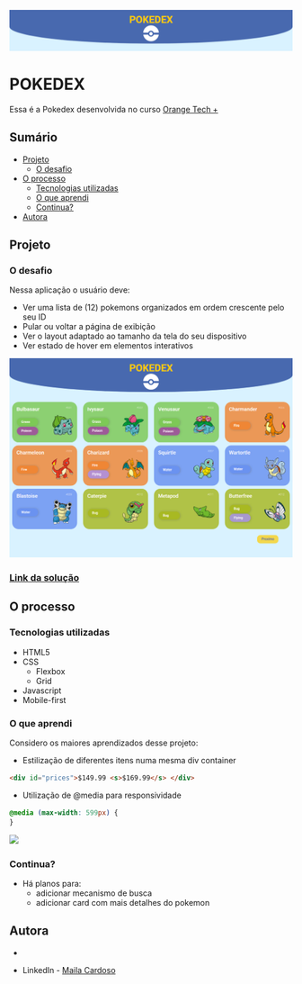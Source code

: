 ![](./assets/images/header.png)

# POKEDEX

Essa é a Pokedex desenvolvida no curso [Orange Tech +](https://www.dio.me/bootcamp/orange-tech?ref=CG)

## Sumário

 - [Projeto](#projeto)
    - [O desafio](#o-desafio)
  - [O processo](#o-processo)
    - [Tecnologias utilizadas](#tecnologias-utilizadas)
    - [O que aprendi](#o-que-aprendi)
    - [Continua?](#continua)
  - [Autora](#autora)

## Projeto

### O desafio

Nessa aplicação o usuário deve:

- Ver uma lista de (12) pokemons organizados em ordem crescente pelo seu ID
- Pular ou voltar a página de exibição
- Ver o layout adaptado ao tamanho da tela do seu dispositivo
- Ver estado de hover em elementos interativos

![](./assets/images/desktop.png)

### [Link da solução](https://mailacss.netlify.app/pokedex/)

## O processo

### Tecnologias utilizadas

- HTML5
- CSS
  - Flexbox
  - Grid
- Javascript
- Mobile-first

### O que aprendi

Considero os maiores aprendizados desse projeto:

- Estilização de diferentes itens numa mesma div container

```html
<div id="prices">$149.99 <s>$169.99</s> </div>
```
- Utilização de @media para responsividade

```css
@media (max-width: 599px) {
}
```

![](./images/screenshots/mobileview.png)

### Continua?

- Há planos para:
  - adicionar mecanismo de busca
  - adicionar card com mais detalhes do pokemon

## Autora
 - [<img src="https://avatars.githubusercontent.com/u/73539084?v=4" alt="" width=115> ](https://github.com/mailacss)

- LinkedIn - [Maila Cardoso](https://www.linkedin.com/in/maila-cssantos/)

